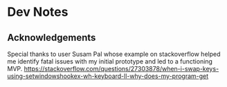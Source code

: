 # Dev Notes

## Acknowledgements

Special thanks to user Susam Pal whose example on stackoverflow helped me identify fatal issues with my initial prototype and led to a functioning MVP.
https://stackoverflow.com/questions/27303878/when-i-swap-keys-using-setwindowshookex-wh-keyboard-ll-why-does-my-program-get


